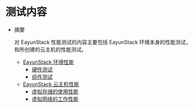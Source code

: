 # 测试内容

* 摘要

  对 EayunStack 性能测试的内容主要包括 EayunStack 环境本身的性能测试，和所创建的云主机的性能测试。

  * [EayunStack 环境性能](eayunstack.md)
     * [硬件测试](hardware.md)
     * [组件测试](component.md)
  * [EayunStack 云主机性能](vm.md)
     * [虚拟存储的使用性能](vm_storage.md)
     * [虚拟网络的工作性能](vm_network.md)
